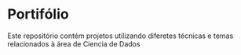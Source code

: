 # Portifólio
Este repositório contém projetos utilizando diferetes técnicas e temas relacionados à área de Ciencia de Dados
